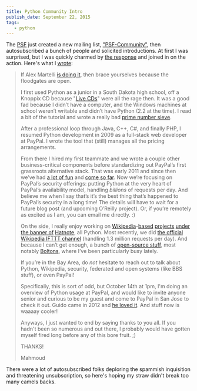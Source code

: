 ```yaml
---
title: Python Community Intro
publish_date: September 22, 2015
tags:
   - python
---
```


The [PSF](https://www.python.org/psf/ "Python Software Foundation")
just created a new mailing list, ["PSF-Community"][psf_community],
then autosubscribed a bunch of people and solicited introductions. At
first I was surprised, but I was quickly charmed by
[the response][list_archive] and joined in on the action. Here's what
I [wrote][archive]:

> If Alex Martelli [is doing it][alex_email], then brace yourselves
> because the floodgates are open.
>
> I first used Python as a junior in a South Dakota high school, off a
> Knoppix CD because "[Live CDs][live_cds]" were all the rage then. It
> was a good fad because I didn’t have a computer, and the Windows
> machines at school weren’t writable and didn’t have Python (2.2 at the
> time). I read a bit of the tutorial and wrote a really bad
> [prime number sieve][primes].
>
> After a professional loop through Java, C++, C#, and finally PHP, I
> resumed Python development in 2009 as a full-stack web developer at
> PayPal. I wrote the tool that (still) manages all the pricing
> arrangements.
>
> From there I hired my first teammate and we wrote a couple other
> business-critical components before standardizing out PayPal’s first
> grassroots alternative stack. That was early 2011 and since then we’ve
> had [a lot of fun][myths] and [come so far][support]. Now we’re
> focusing on PayPal’s security offerings: putting Python at the very
> heart of PayPal’s availability model, handling *billions* of requests
> per day. And believe me when I say that’s it’s the best thing that’s
> happened to PayPal’s security in a long time! The details will have to
> wait for a future blog post (and upcoming O’Reilly project). Or, if
> you’re remotely as excited as I am, you can email me directly. :)
>
> On the side, I really enjoy working on
> [Wikipedia][l2w]-[based][weeklypedia] [projects][rcmap]
> [under][seealso] [the banner of][hatnotable] [Hatnote][hatnote], all
> Python. Most recently, we did
> [the official Wikipedia IFTTT channel][ifttt_guide] (handling 1.3
> million requests per day). And because I can’t get enough, a bunch of
> [open-source stuff][github], most notably [Boltons][boltons], where
> I’ve been particularly busy lately.
>
> If you’re in the Bay Area, do *not* hesitate to reach out to talk about
> Python, Wikipedia, security, federated and open systems (like BBS
> stuff), or even PayPal!
>
> Specifically, this is sort of odd, but October 14th at 1pm, I'm doing
> an overview of Python usage at PayPal, and would like to invite anyone
> senior and curious to be my guest and come to PayPal in San Jose to
> check it out. Guido came in 2012 and [he loved it][python_day]. And
> stuff now is waaaay cooler!
>
> Anyways, I just wanted to end by saying thanks to you all. If you
> hadn't been so numerous and out there, I probably would have gotten
> myself fired long before any of this bore fruit. ;)
>
> THANKS!
>
> Mahmoud

There were a lot of autosubscribed folks deploring the spammish
inquisition and threatening unsubscription, so here's hoping my straw
didn't break too many camels backs.


[psf_community]: https://mail.python.org/mailman/listinfo/psf-community
[list_archive]: https://mail.python.org/pipermail/psf-community/2015-September/thread.html
[archive]: https://mail.python.org/pipermail/psf-community/2015-September/000084.html
[alex_email]: https://mail.python.org/pipermail/psf-community/2015-September/000081.html
[live_cds]: https://en.wikipedia.org/wiki/Live_CD
[primes]: https://en.wikipedia.org/wiki/Generating_primes#Prime_sieves
[myths]: https://www.paypal-engineering.com/2014/12/10/10-myths-of-enterprise-python/
[support]: https://www.paypal-engineering.com/2015/03/17/introducing-support/
[l2w]: http://listen.hatnote.com/#en
[weeklypedia]: http://weekly.hatnote.com/
[rcmap]: http://rcmap.hatnote.com/#en,de,ru,ja,es,fr
[seealso]: http://seealso.hatnote.com/
[hatnotable]: https://twitter.com/hatnotable
[hatnote]: http://blog.hatnote.com/
[ifttt_guide]: http://blog.hatnote.com/post/124069724187/wikipedia-and-ifttt-a-technical-guide
[github]: https://github.com/mahmoud
[boltons]: http://boltons.readthedocs.org/en/latest/
[python_day]: https://www.flickr.com/photos/mahmoudhashemi/16860083512/in/album-72157651024763880/
